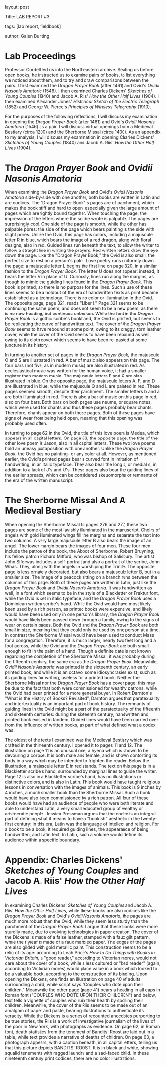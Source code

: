 layout: post

Title: LAB REPORT #3

tags: [lab report, fieldbook] 

author: Galen Bunting

# Lab Proceedings

Professor Cordell led us into the Northeastern archive. Seating us before open books, he instructed us to examine pairs of books, to list everything we 
noticed about them, and to try and draw comparisons between the pairs. I first examined the *Dragon Prayer Book* (after 1461) and Ovid's 
*Ovidii Nasonis Amatoria* (1546). I then examined Charles Dickens' *Sketches of Young Couples* (1840) and Jacob A. Riis' *How the Other Half Lives* (1904).
I then examined Alexander Jones' *Historical Sketch of the Electric Telegraph* (1852) and George W. Pierce's *Principles of Wireless Telegraphy* (1910).

For the purposes of the following reflections, I will discuss my examination in opening the *Dragon Prayer Book* (after 1461) and Ovid's 
*Ovidii Nasonis Amatoria* (1546) as a pair. I will discuss virtual openings from a Medieval Bestiary (circa 1200) and the Sherborne Missal (circa 1400). 
As an appendix to my analysis, I will discuss my examination in opening Charles Dickens' *Sketches of Young Couples* (1840) and Jacob A. Riis' 
*How the Other Half Lives* (1904).

# The *Dragon Prayer Book* and *Ovidii Nasonis Amatoria*

When examining the *Dragon Prayer Book* and Ovid's *Ovidii Nasonis Amatoria* side-by-side with one another, both books are written in Latin and are codices. 
The "Dragon Prayer Book"'s pages are of parchment, which makes the book stiff and hard to open, especially given the large amount of pages which are tightly 
bound together. When touching the page, the impression of the letters where the scribe wrote is palpable. The pages are surprisingly cool. One side of the page is 
smooth, while the other has palpable pores: the side of the page which bears painting is the side with slight pores. Unlike the Ovid, this page has colors, 
including a majuscule letter R in blue, which bears the image of a red dragon, along with floral designs, also in red. Guided lines 
run beneath the text, to allow the writer to follow a straight line in writing the prayers. Red written letters draw the eye down the page. 
Like the "Dragon Prayer Book," the Ovid is also small, the perfect size to rest on a person's palm. Love poetry runs uniformly down the page: a majuscule 
letter L begins the first line on page 320, in a similar fashion to the *Dragon Prayer Book.* The letter U does not appear: instead, it bears the letter V in 
place of U. Curiously, lines run along the margins, as though to mimic the guiding lines found in the *Dragon Prayer Book.* This book is printed, 
so there is no purpose for the lines. Such a use of these lines seems to be a holdout of the era of handwritten texts as print became established as a 
technology. There is no color or illumination in the Ovid. The opposite page, page 321, reads "Liber I." Page 321 seems to be continuing the same poem, 
and does not seem to be a new poem, as there is no new heading, but continues unbroken. While the font in the *Dragon Prayer Book* is a gothic scribe's bookhand, 
the Ovid is printed, but seems to be replicating the curve of handwritten text. The cover of the *Dragon Prayer Book* seems to have 
rebound at some point, owing to its craggy, torn leather cover, while the cover of the Ovid seems to have been rebound as well, owing to its 
cloth cover which seems to have been re-pasted at some juncture in its history. 

In turning to another set of pages in the *Dragon Prayer Book,* the majuscule O and S are illustrated in red. A bar of music also appears on this 
page. The four bars (not five, as in modern music) are also illustrated in red. As ecclesiastical music was written for the human voice, it had
a smaller register than modern music. The majuscule letters E and Q are also illustrated in blue. 
On the opposite page, the majuscule letters A, F, and D are illustrated in blue, while the majuscule Q and L are painted in red. These pages 
seemed smooth, despite their parchment. The smaller letters b and a are both illuminated in red. There is also a bar of music on this page 
in red, also on four bars. Both bars on both pages use neume, or square notes, which were used for chants and thus these pages probably bear chants. 
Therefore, chants appear on both these pages.  Both of these pages have signs of wear from being held open, meaning that this opening was probably used often.

In turning to page 62 in the Ovid, the title of this love poem is Medea, which appears in all capital letters. On page 63, the opposite page, the 
title of the other love poem is Jason, also in all capital letters. These two love poems hold an uneasy juxtaposition with one another. Unlike the 
*Dragon Prayer Book,* the Ovid has no painting- or any color at all. However, as mentioned earlier, the Ovid's printed pages bear a curved font 
in imitation of handwriting, in an italic typeface. They also bear the long s, or medial s, in addition to a lack of J's and U's. These pages 
also bear the guiding lines of the earlier spreads, which can be considered skeuomorphs or remnants of the era of the written manuscript.


# The Sherborne Missal And A Medieval Bestiary 

When opening the Sherborne Missal to pages 276 and 277, these two pages are some of the most lavishly illuminated in the manuscript. Choirs of 
angels with gold illuminated wings fill the margins and separate the text into two columns. A very large majuscule letter B also bears the image of an 
angel. The lower margin bears the images of four men. These four men include the patron of the book, the Abbot of Sherborne, Robert Bruyning, his fellow patron
Richard Mitford, who was bishop of Salisbury. The artist John Siferwas includes a self-portrait and also a portrait of the scribe, John Whas. They, along 
with the angels in worshiping the Trinity. The opposite page is less ornately decorated, but also bears a majuscule letter B, but in a smaller size.
The image of a peacock sitting on a branch runs between the columns of this page. Both of these pages are written in Latin, just like the *Dragon Prayer Book*
 and *Ovidii Nasonis Amatoria.* It was handwritten as well, in a font which seems to be in the style of a Blackletter or Fraktur font, while the Ovid is set 
in italic typeface, and the *Dragon Prayer Book* uses a Dominican written scribe's hand. While the Ovid would have most likely been used by a rich person, 
as printed books were expensive, and likely would have been used only in one person's library, the *Dragon Prayer Book* would have likely been passed down 
through a family, owing to the signs of wear on certain pages. Both the Ovid and the *Dragon Prayer Book* are both small in size, meaning that they could only 
be used by one person at a time. In contrast the Sherborne Missal would have been used to conduct Mass for a congregation. Therefore, it is much larger, 
nearly two feet long and a foot across, while the Ovid and the *Dragon Prayer Book* are both small enough to fit in the palm of a hand. Though a definite
date is not known regarding the completion of the Sherborne Missal, it was probably during the fifteenth century, the same era as the *Dragon Prayer Book.* 
Meanwhile, *Ovidii Nasonis Amatoria* was printed in the sixteenth century, an early printed book, and while it is an octavo, some idiosyncrasies exist, 
such as its guiding lines for writing, useless for a printed book. Neither the Sherborne Missal nor the *Dragon Prayer Book* has a cover page: this 
may be due to the fact that both were commissioned for wealthy patrons, while the Ovid had been printed for a more general buyer. 
In Robert Darnton's "What is the History of Books? Revisited", Darnton argues that paratexuality and intertextuality is an important part of book 
history. The remnants of guiding lines in the Ovid might be a part of the paratextuality of the fifteenth and sixteenth centuries: during the sixteenth 
century, handwritten and printed book existed in tandem. Guided lines would have been carried over from the influence of written books, as part of what 
defined what a codex was. 


The oldest of the texts I examined was the Medieval Bestiary which was crafted in the thirteenth century. I opened it to pages 11 and 12. 
The illustration on page 11 is an unusual one, a hyena which is shown to be devouring a corpse. It is both male and female, and is shown contorting 
its body in a way which may be intended to frighten the reader. Below the illustration, a majuscule letter E in red stands. The text on this page is 
in a Blackletter scribe's hand, surrounded by marginal lines to guide the writer. Page 12 is also in a Blackletter scribe's hand, has no illustrations 
or distinctive colors, and is also in Latin. This book would have taught religious lessons in conversation with the images of animals. This book is 
9 inches by 4 inches, a much smaller book than the Sherborne Missal. Such a book would have also been commissioned by a rich patron. All four 
of these books would have had an audience of people who were both literate and able to understand Latin, a very small educated group of wealthy 
or aristocratic people. Jessica Pressman argues that the codex is an integral part of defining what it means to have a "bookish" aesthetic in the twenty-first 
century: in this era, Latin was the language of intellect and religion. For a book to be a book, it required guiding lines, the appearance of being handwritten, 
and Latin text. In Latin, such a volume would define its audience within a specific boundary. 

# Appendix: Charles Dickens' *Sketches of Young Couples* and Jacob A. Riis' *How the Other Half Lives*

In examining Charles Dickens' *Sketches of Young Couples* and Jacob A. Riis' *How the Other Half Lives,* while these books are also codices like the 
*Dragon Prayer Book* and Ovid's *Ovidii Nasonis Amatoria,* the pages are much more robust than the Ovid, while they seem less sturdy than the parchment 
of the *Dragon Prayer Book.* I argue that these books were more sturdily made, due to evolving technologies in paper creation. The cover of the Dickens is 
made of a false leather, stamped with a faux gilt pattern, while the flyleaf is made of a faux marbled paper. The edges of the pages are also gilded with 
gold metallic paint. This construction seems to be a relic of its age: according to Leah Price's *How to Do Things with Books in Victorian Britain,* a 
"good reader," according to Victorian mores, would not care about the cover of a book, while a less cultured or "bad reader" (again, according to Victorian 
mores) would place value in a book which looked to be a valuable book, according to the construction of its binding. Upon opening the Dickens, one finds 
an illustration on page 40 of adults surrounding a child, while script says "Couples who dote upon their children." Meanwhile the other page (page 41) 
bears a heading in all caps in Roman font ("COUPLES WHO DOTE UPON THEIR CHILDREN") and below, text tells a vignette of couples who ruin their health 
by spoiling their children. Meanwhile, the cover of the Riis seems to be made out of an amalgam of paper and paste, bearing illustrations to authenticate 
its veracity. While the Dickens is a series of recounted anecdotes purporting to be true stories, the Riis is a work of investigative journalism of the 
lives of the poor in New York, with photographs as evidence. On page 62, in Roman font, death statistics from the tenement of Bandits' Roost are laid 
out in a table, while text provides a narrative of deaths of children. On page 63, a photograph appears, with a caption beneath, in all capital letters, 
telling us that this picture depicts BANDITS' ROOST. It is in black and white, showing squalid tenements with ragged laundry and a sad-faced child. 
In these nineteenth century print codices, there are no color illustrations. 

